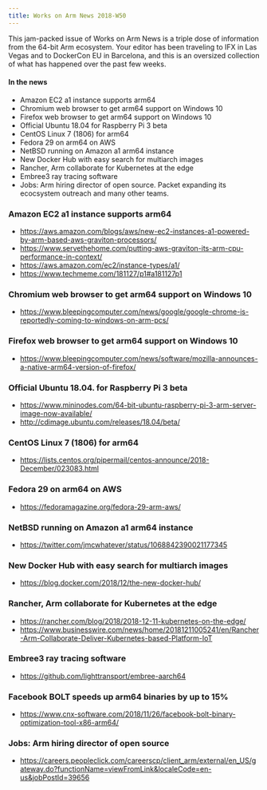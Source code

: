 ```yaml
---
title: Works on Arm News 2018-W50
---
```


This jam-packed issue of Works on Arm News is a triple dose of information from the 64-bit Arm ecosystem. Your editor has been traveling to IFX in Las Vegas and to DockerCon EU in Barcelona, and this is an oversized collection of what has happened over the past few weeks.

#### In the news

* Amazon EC2 a1 instance supports arm64
* Chromium web browser to get arm64 support on Windows 10
* Firefox web browser to get arm64 support on Windows 10
* Official Ubuntu 18.04 for Raspberry Pi 3 beta
* CentOS Linux 7 (1806) for arm64
* Fedora 29 on arm64 on AWS
* NetBSD running on Amazon a1 arm64 instance
* New Docker Hub with easy search for multiarch images
* Rancher, Arm collaborate for Kubernetes at the edge
* Embree3 ray tracing software
* Jobs: Arm hiring director of open source.  Packet expanding its ecocsystem outreach and many other teams.  

### Amazon EC2 a1 instance supports arm64

* https://aws.amazon.com/blogs/aws/new-ec2-instances-a1-powered-by-arm-based-aws-graviton-processors/
* https://www.servethehome.com/putting-aws-graviton-its-arm-cpu-performance-in-context/
* https://aws.amazon.com/ec2/instance-types/a1/
* https://www.techmeme.com/181127/p1#a181127p1

### Chromium web browser to get arm64 support on Windows 10

* https://www.bleepingcomputer.com/news/google/google-chrome-is-reportedly-coming-to-windows-on-arm-pcs/

### Firefox web browser to get arm64 support on Windows 10

* https://www.bleepingcomputer.com/news/software/mozilla-announces-a-native-arm64-version-of-firefox/

### Official Ubuntu 18.04. for Raspberry Pi 3 beta

* https://www.mininodes.com/64-bit-ubuntu-raspberry-pi-3-arm-server-image-now-available/
* http://cdimage.ubuntu.com/releases/18.04/beta/

### CentOS Linux 7 (1806) for arm64

* https://lists.centos.org/pipermail/centos-announce/2018-December/023083.html

### Fedora 29 on arm64 on AWS

* https://fedoramagazine.org/fedora-29-arm-aws/

### NetBSD running on Amazon a1 arm64 instance

* https://twitter.com/jmcwhatever/status/1068842390021177345

### New Docker Hub with easy search for multiarch images

* https://blog.docker.com/2018/12/the-new-docker-hub/

### Rancher, Arm collaborate for Kubernetes at the edge

* https://rancher.com/blog/2018/2018-12-11-kubernetes-on-the-edge/
* https://www.businesswire.com/news/home/20181211005241/en/Rancher-Arm-Collaborate-Deliver-Kubernetes-based-Platform-IoT

### Embree3 ray tracing software

* https://github.com/lighttransport/embree-aarch64

### Facebook BOLT speeds up arm64 binaries by up to 15%

* https://www.cnx-software.com/2018/11/26/facebook-bolt-binary-optimization-tool-x86-arm64/

### Jobs: Arm hiring director of open source

* https://careers.peopleclick.com/careerscp/client_arm/external/en_US/gateway.do?functionName=viewFromLink&localeCode=en-us&jobPostId=39656
